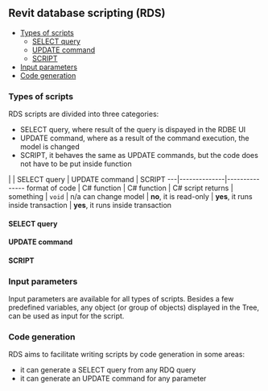 ## Revit database scripting (RDS)

- [Types of scripts](#revit-query-language-rql)
    - [SELECT query](#select-query)
    - [UPDATE command](#update-command)
    - [SCRIPT](#script)
- [Input parameters](#input-parameters)
- [Code generation](#code-generation)



### Types of scripts

 RDS scripts are divided into three categories: 
- SELECT query, where result of the query is dispayed in the RDBE UI 
- UPDATE command, where as a result of the command execution, the model is changed
- SCRIPT, it behaves the same as UPDATE commands, but the code does not have to be put inside function

 |   | SELECT query | UPDATE command | SCRIPT
---|--------------|---------------
format of code  | C# function | C# function  | C# script
returns | something   | `void` | n/a
can change model | **no**, it is read-only | **yes**, it runs inside transaction | **yes**, it runs inside transaction

#### SELECT query

#### UPDATE command

#### SCRIPT 


### Input parameters

Input parameters are available for all types of scripts. Besides a few predefined variables, any object (or group of objects) displayed in the Tree, can be used as input for the script.


### Code generation

RDS aims to facilitate writing scripts by code generation in some areas: 
- it can generate a SELECT query from any RDQ query
- it can generate an UPDATE command for any parameter 